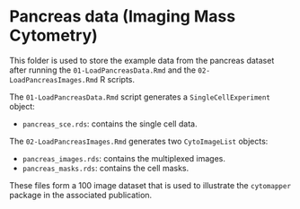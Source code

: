 # Pancreas data (Imaging Mass Cytometry)

This folder is used to store the example data from the pancreas dataset after
running the `01-LoadPancreasData.Rmd` and the `02-LoadPancreasImages.Rmd` R
scripts.

The `01-LoadPancreasData.Rmd` script generates a `SingleCellExperiment` object:  
- `pancreas_sce.rds`:  contains the single cell data.

The `02-LoadPancreasImages.Rmd` generates two `CytoImageList` objects:  
- `pancreas_images.rds`: contains the multiplexed images.
- `pancreas_masks.rds`: contains the cell masks.

These files form a 100 image dataset that is used to illustrate the `cytomapper`
package in the associated publication.
